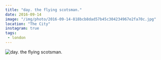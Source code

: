 ```yaml
---
title: "day. the flying scotsman."
date: 2016-09-14
image: "/img/photo/2016-09-14-818bcb8dad57b45c304234967e2fa70c.jpg"
location: "The City"
instagram: true
tags:
 - london
---
```


![day. the flying scotsman.](/img/photo/2016-09-14-818bcb8dad57b45c304234967e2fa70c.jpg)
